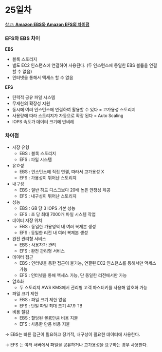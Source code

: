 # 25일차

[참고: **Amazon EBS와 Amazon EFS의 차이점**](https://www.geeksforgeeks.org/difference-between-amazon-ebs-and-amazon-efs/)

### EFS와 **EBS 차이**

**EBS**

- 블록 스토리지
- 별도 EC2 인스턴스에 연결하여 사용된다. (두 인스턴스에 동일한 EBS 볼륨을 연결할 수 없음)
- 인터넷을 통해서 액세스 할 수 없음

**EFS**

- 탄력적 공유 파일 시스템
- 무제한의 확장성 지원
- 동시에 여러 인스턴스에 연결하여 활용할 수 있다 = 고가용성 스토리지
- 사용량에 따라 스토리지가 자동으로 확장 된다 = Auto Scaling
- IOPS 속도가 데이터 크기에 반비례

 

### 차이점

- 저장 유형
    - EBS : 블록 스토리지
    - EFS : 파일 시스템
- 유효성
    - EBS : 인스턴스에 직접 연결, 따라서 고가용성 X
    - EFS : 가용성이 뛰어난 스토리지
- 내구성
    - EBS : 일반 하드 디스크보다 20배 높은 안정성 제공
    - EFS : 내구성이 뛰어난 스토리지
- 성능
    - EBS : GB 당 3 IOPS 기본 성능
    - EFS : 초 당 최대 7000개 파일 시스템 작업
- 데이터 저장 위치
    - EBS : 동일한 가용영역 내 여러 복제본 생성
    - EFS : 동일한 리전 내 여러 복제본 생성
- 완전 관리형 서비스
    - EBS : 사용자가 관리
    - EFS : 완전 관리형 서비스
- 데이터 접근
    - EBS : 인터넷을 통한 접근이 불가능, 연결된 EC2 인스턴스를 통해서만 액세스 가능
    - EFS : 인터넷을 통해 액세스 가능, 단 동일한 리전에서만 가능
- 암호화
    - 두 스토리지 AWS KMS에서 관리형 고객 마스터키를 사용해 암호화 가능
- 파일 크기 제한
    - EBS : 파일 크기 제한 없음
    - EFS : 단일 파일 최대 크기 47.9 TB
- 비용 절감
    - EBS : 할당된 볼륨만큼 비용 지불
    - EFS : 사용한 만큼 비용 지불

→ EBS는 빠른 접근이 필요하고 장기적, 내구성이 필요한 데이터에 사용한다. 

→ EFS 는 여러 서버에서 파일을 공유하거나 고가용성을 요구하는 경우 사용한다.